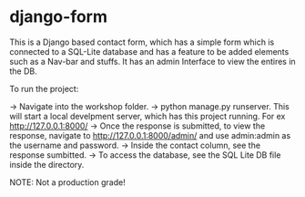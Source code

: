 # django-form

 This is a Django based contact form, which has a simple form which is connected to a SQL-Lite database and has a feature to be added elements such as a Nav-bar and stuffs. It has an admin Interface to view the entires in the DB.



To run the project:

-> Navigate into the workshop folder.
-> python manage.py runserver.
          This will start a local develpment server, which has this project running. For ex http://127.0.0.1:8000/
-> Once the response is submitted, to view the response, navigate to http://127.0.0.1:8000/admin/ and use admin:admin as the username and password.
-> Inside the contact column, see the response sumbitted.
-> To access the database, see the SQL Lite DB file inside the directory.



NOTE: Not a production grade!
